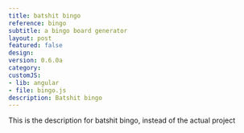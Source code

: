 ```yaml
---
title: batshit bingo
reference: bingo
subtitle: a bingo board generator
layout: post
featured: false
design: 
version: 0.6.0a
category: 
customJS:
- lib: angular
- file: bingo.js
description: Batshit bingo
---
```

This is the description for batshit bingo, instead of the actual project
